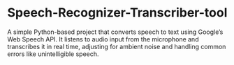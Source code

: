 # Speech-Recognizer-Transcriber-tool
A simple Python-based project that converts speech to text using Google’s Web Speech API. It listens to audio input from the microphone and transcribes it in real time, adjusting for ambient noise and handling common errors like unintelligible speech.
